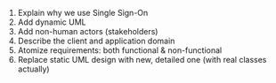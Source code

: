 1. Explain why we use Single Sign-On
1. Add dynamic UML
1. Add non-human actors (stakeholders)
1. Describe the client and application domain
1. Atomize requirements: both functional & non-functional
1. Replace static UML design with new, detailed one (with real classes actually)
